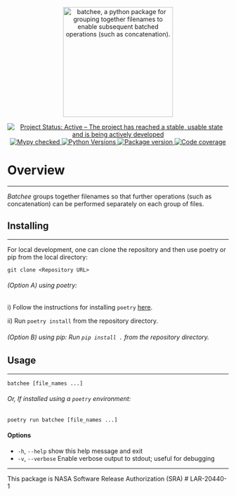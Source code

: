 <p align="center">
    <img alt="batchee, a python package for grouping together filenames to enable subsequent batched operations (such as concatenation)."
    src="https://github.com/danielfromearth/batchee/assets/114174502/8b1a92a5-eccc-4674-9c00-3698e752077e" width="250"
    />
</p>

<p align="center">
    <a href="https://www.repostatus.org/#active" target="_blank">
        <img src="https://www.repostatus.org/badges/latest/active.svg" alt="Project Status: Active – The project has reached a stable, usable state and is being actively developed">
    </a>
    <a href="http://mypy-lang.org/" target="_blank">
        <img src="http://www.mypy-lang.org/static/mypy_badge.svg" alt="Mypy checked">
    </a>
    <a href="https://pypi.org/project/batchee/" target="_blank">
        <img src="https://img.shields.io/pypi/pyversions/batchee.svg" alt="Python Versions">
    </a>
    <a href="https://pypi.org/project/batchee" target="_blank">
        <img src="https://img.shields.io/pypi/v/batchee?color=%2334D058label=pypi%20package" alt="Package version">
    </a>
    <a href="https://codecov.io/gh/nasa/batchee">
     <img src="https://codecov.io/gh/nasa/batchee/graph/badge.svg?token=WDj92iN7c4" alt="Code coverage">
    </a>
</p>

[//]: # (Using deprecated `align="center"` for the logo image and badges above, because of https://stackoverflow.com/a/62383408)


# Overview
_____

_Batchee_ groups together filenames so that further operations (such as concatenation) can be performed separately on each group of files.

## Installing
_____

For local development, one can clone the repository and then use poetry or pip from the local directory:

```shell
git clone <Repository URL>
```

###### (Option A) using poetry:
i) Follow the instructions for installing `poetry` [here](https://python-poetry.org/docs/).

ii) Run ```poetry install``` from the repository directory.

###### (Option B) using pip: Run ```pip install .``` from the repository directory.

## Usage
_____

```shell
batchee [file_names ...]
```

###### Or, If installed using a `poetry` environment:
```shell
poetry run batchee [file_names ...]
```

#### Options

- `-h`, `--help`            show this help message and exit
- `-v`, `--verbose`  Enable verbose output to stdout; useful for debugging

---
This package is NASA Software Release Authorization (SRA) # LAR-20440-1

